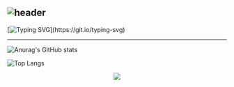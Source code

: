 ![header](https://capsule-render.vercel.app/api?type=wave&color=auto&height=300&section=header&text=yuha00e&fontSize=90)
-----

[![Typing SVG](https://readme-typing-svg.demolab.com?font=Fira+Code&pause=1000&random=false&width=435&lines=Hello!+I'm+yuha!)](https://git.io/typing-svg)

-----


![Anurag's GitHub stats](https://github-readme-stats.vercel.app/api?username=yuha00e&show_icons=true&theme=nightowl)


![Top Langs](https://github-readme-stats.vercel.app/api/top-langs/?username=yuha00e&layout=compact&theme=nightowl)

<div align='center'>
	<a href="https://yuha00e.tistory.com/"><img src="https://img.shields.io/badge/tistory-EC4815?style=flat-square&logo=tistory&logoColor=white"/></a>
</div>



<!--
**yuha00e/yuha00e** is a ✨ _special_ ✨ repository because its `README.md` (this file) appears on your GitHub profile.

Here are some ideas to get you started:

- 🔭 I’m currently working on ...
- 🌱 I’m currently learning ...
- 👯 I’m looking to collaborate on ...
- 🤔 I’m looking for help with ...
- 💬 Ask me about ...
- 📫 How to reach me: ...
- 😄 Pronouns: ...
- ⚡ Fun fact: ...
-->
